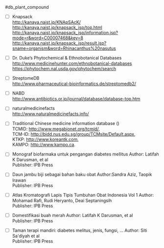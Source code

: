 #db_plant_compound

- [ ] Knapsack  <br />
http://kanaya.naist.jp/KNApSAcK/ <br />
http://kanaya.naist.jp/knapsack_jsp/top.html <br />
http://kanaya.naist.jp/knapsack_jsp/information.jsp?mode=r&word=C00007468&key=8 <br />
http://kanaya.naist.jp/knapsack_jsp/result.jsp?sname=organism&word=Rhinacanthus%20nasutus

- [ ] Dr. Duke’s Phytochemical & Ethnobotanical Databases <br />
http://www.medicinehunter.com/ethnobotanical-databases <br />
https://phytochem.nal.usda.gov/phytochem/search

- [ ] StreptomeDB <br />
http://www.pharmaceutical-bioinformatics.de/streptomedb2/

- [ ] NABD <br />
http://www.antibiotics.or.jp/journal/database/database-top.htm

- [ ] naturalmedicinefacts <br />
http://www.naturalmedicinefacts.info/

- [ ] Traditional Chinese medicine information database () <br />
TCMID: http://www.megabionet.org/tcmid/, <br />
TCM-ID: http://bidd.nus.edu.sg/group/TCMsite/Default.aspx, <br />
KTKP: http://www.koreantk.com, <br />
KAMPO: http://www.kampo.ca.

- [ ] Monograf biofarmaka untuk pengangan diabetes mellitus
Author: Latifah K Darusman, et al  <br />
Publisher: IPB Press

- [ ] Daun jambu biji sebagai bahan baku obat
Author:Sandra Aziz, Taopik Irawan <br />
Publisher: IPB Press

- [ ] Atlas Kromatografi Lapis Tipis Tumbuhan Obat Indonesia Vol 1
Author: Mohamad Rafi, Rudi Heryanto, Deai Septaningsih <br />
Publisher: IPB Press

- [ ] Domestifikasi buah merah
Author: Latifah K Darusman, et al  <br />
Publisher: IPB Press

- [ ] Taman terapi mandiri: diabetes melitus, jenis, fungsi, ...
Author: Siti Sa'diyah et al <br />
Publisher: IPB Press



